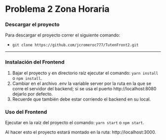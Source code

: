# Problema 2 Zona Horaria

### Descargar el proyecto

Para descargar el proyecto correr el siguiente comando:

* ```git clone https://github.com/jcromeroc777/TutenFront2.git```

---

### Instalación del Frontend

1. Bajar el proyecto y en directorio raíz ejecutar el comando: ```yarn install``` o ```npm install```.
2. Cambiar en el archivo .env la variable server por la ruta en la que se corre el servidor del backend; si se usa el puerto http://localhost:8080 dejarlo por defecto.
3. Recuerde que también debe estar corriendo el backend en su local.

### Uso del Frontend

Ejecutar en la raíz del proyecto el comando: ```yarn start``` o ```npm start```.

Al hacer esto el proyecto estará montado en la ruta: http://localhost:3000.